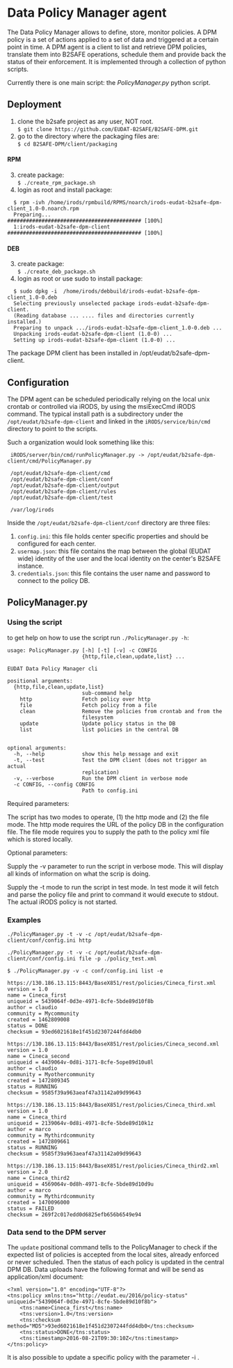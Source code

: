 # Data Policy Manager agent #

The Data Policy Manager allows to define, store, monitor policies.
A DPM policy is a set of actions applied to a set of data and triggered at a certain point in time.
A DPM agent is a client to list and retrieve DPM policies, translate them into B2SAFE operations, schedule them and provide back the status of their enforcement. It is implemented through a collection of python scripts.

Currently there is one main script: the *PolicyManager.py* python script.

## Deployment ##

1. clone the b2safe project as any user, NOT root.  
```$ git clone https://github.com/EUDAT-B2SAFE/B2SAFE-DPM.git```  
2. go to the directory where the packaging files are:  
```$ cd B2SAFE-DPM/client/packaging```  

#### RPM ####

3. create package:  
```$ ./create_rpm_package.sh```  
4. login as root and install package:
```
  $ rpm -ivh /home/irods/rpmbuild/RPMS/noarch/irods-eudat-b2safe-dpm-client_1.0-0.noarch.rpm  
  Preparing...                        ########################################### [100%]  
  1:irods-eudat-b2safe-dpm-client     ########################################### [100%]  
```  

#### DEB ####

3. create package:  
```$ ./create_deb_package.sh```  
4. login as root or use sudo to install package:  
```
  $ sudo dpkg -i  /home/irods/debbuild/irods-eudat-b2safe-dpm-client_1.0-0.deb
  Selecting previously unselected package irods-eudat-b2safe-dpm-client.  
  (Reading database ... .... files and directories currently installed.)  
  Preparing to unpack .../irods-eudat-b2safe-dpm-client_1.0-0.deb ...  
  Unpacking irods-eudat-b2safe-dpm-client (1.0-0) ...  
  Setting up irods-eudat-b2safe-dpm-client (1.0-0) ...  
```  

The package DPM client has been installed in /opt/eudat/b2safe-dpm-client.

## Configuration ##

The DPM agent can be scheduled periodically relying on the local unix crontab or controlled via iRODS, by using the msiExecCmd iRODS command. 
The typical install path is a subdirectory under the `/opt/eudat/b2safe-dpm-client` and linked in the `iRODS/service/bin/cmd` directory to point to the scripts.

Such a organization would look something like this:
```
 iRODS/server/bin/cmd/runPolicyManager.py -> /opt/eudat/b2safe-dpm-client/cmd/PolicyManager.py 
   
 /opt/eudat/b2safe-dpm-client/cmd
 /opt/eudat/b2safe-dpm-client/conf
 /opt/eudat/b2safe-dpm-client/output
 /opt/eudat/b2safe-dpm-client/rules
 /opt/eudat/b2safe-dpm-client/test

 /var/log/irods
```

Inside the `/opt/eudat/b2safe-dpm-client/conf` directory are three files:  
1) `config.ini`: this file holds center specific properties and should be configured for each center.  
2) `usermap.json`: this file contains the map between the global (EUDAT wide) identity of the user and the local identity on
the center's B2SAFE instance.  
3) `credentials.json`: this file contains the user name and password to connect to the policy DB.  

## PolicyManager.py ##

### Using the script ###

to get help on how to use the script run `./PolicyManager.py -h`:
```
usage: PolicyManager.py [-h] [-t] [-v] -c CONFIG
                        {http,file,clean,update,list} ...

EUDAT Data Policy Manager cli

positional arguments:
  {http,file,clean,update,list}
                        sub-command help   
    http                Fetch policy over http
    file                Fetch policy from a file
    clean               Remove the policies from crontab and from the
                        filesystem
    update              Update policy status in the DB
    list                list policies in the central DB


optional arguments:
  -h, --help            show this help message and exit
  -t, --test            Test the DPM client (does not trigger an actual
                        replication)
  -v, --verbose         Run the DPM client in verbose mode
  -c CONFIG, --config CONFIG
                        Path to config.ini
```
Required parameters:

The script has two modes to operate, (1) the http mode and (2) the file mode. 
The http mode requires the URL of the policy DB in the configuration file. 
The file mode requires you to supply the path to the policy xml file which is stored locally.

Optional parameters:

Supply the -v parameter to run the script in verbose mode. This will display all
kinds of information on what the scrip is doing.

Supply the -t mode to run the script in test mode. In test mode it will fetch and
parse the policy file and print to command it would execute to stdout. The actual
iRODS policy is not started. 

### Examples ###

`./PolicyManager.py -t -v -c /opt/eudat/b2safe-dpm-client/conf/config.ini http`

`./PolicyManager.py -t -v -c /opt/eudat/b2safe-dpm-client/conf/config.ini file -p ./policy_test.xml`

```
$ ./PolicyManager.py -v -c conf/config.ini list -e

https://130.186.13.115:8443/BaseX851/rest/policies/Cineca_first.xml
version = 1.0
name = Cineca_first
uniqueid = 5439064f-0d3e-4971-8cfe-5bde89d10f8b
author = claudio
community = Mycommunity
created = 1462809008
status = DONE
checksum = 93ed6021618e1f451d2307244fdd4db0
                                        
https://130.186.13.115:8443/BaseX851/rest/policies/Cineca_second.xml
version = 1.0
name = Cineca_second
uniqueid = 4439064v-0d8i-3171-8cfe-5ope89d10u8l
author = claudio
community = Myothercommunity
created = 1472809345
status = RUNNING
checksum = 9585f39a963aeaf47a31142a09d99643
                                        
https://130.186.13.115:8443/BaseX851/rest/policies/Cineca_third.xml
version = 1.0
name = Cineca_third
uniqueid = 2139064v-0d8i-4971-8cfe-5bde89d10k1z
author = marco
community = Mythirdcommunity
created = 1472809661
status = RUNNING
checksum = 9585f39a963aeaf47a31142a09d99643
                                        
https://130.186.13.115:8443/BaseX851/rest/policies/Cineca_third2.xml
version = 2.0
name = Cineca_third2
uniqueid = 4569064v-0d8h-4971-8cfe-5bde89d10d9u
author = marco
community = Mythirdcommunity
created = 1470096000
status = FAILED
checksum = 269f2c017edd0d6825efb656b6549e94
```

### Data send to the DPM server ###

The `update` positional command tells to the PolicyManager to check if the expected list of policies is accepted from the local sites, already enforced or never scheduled. Then the status of each policy is updated in the central DPM DB.
Data uploads have the following format and will be send as application/xml document:
```
<?xml version="1.0" encoding="UTF-8"?>
<tns:policy xmlns:tns="http://eudat.eu/2016/policy-status" uniqueid="5439064f-0d3e-4971-8cfe-5bde89d10f8b">
    <tns:name>Cineca_first</tns:name>
    <tns:version>1.0</tns:version>
    <tns:checksum method="MD5">93ed6021618e1f451d2307244fdd4db0</tns:checksum>
    <tns:status>DONE</tns:status>
    <tns:timestamp>2016-08-21T09:30:10Z</tns:timestamp>
</tns:policy>
```
It is also possible to update a specific policy with the parameter -i .
